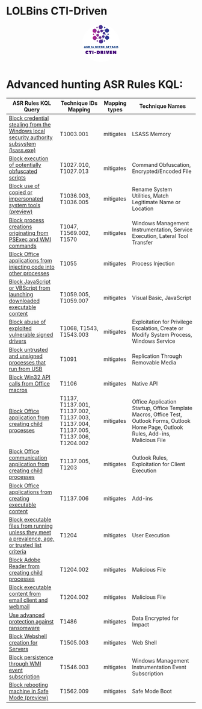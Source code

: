 # LOLBins CTI-Driven
<p align="center">
<img src="../ASRtoATTACKlogo.png" style="border-radius:60px;width:20%;height:auto"> 
</p>

# Advanced hunting ASR Rules KQL:

| ASR Rules KQL Query | Technique IDs Mapping | Mapping types | Technique Names |
|---------------|-----------------------|---------------|-------------------------|
| [Block credential stealing from the Windows local security authority subsystem (lsass.exe)](ASR_Rules_KQL_Query/AsrLsassCredentialTheft-9e6c4e1f-7d60-472f-ba1a-a39ef669e4b2.md) | T1003.001 | mitigates | LSASS Memory |
| [Block execution of potentially obfuscated scripts](ASR_Rules_KQL_Query/AsrObfuscatedScript-5beb7efe-fd9a-4556-801d-275e5ffc04cc.md) | T1027.010, T1027.013 | mitigates | Command Obfuscation, Encrypted/Encoded File |
| [Block use of copied or impersonated system tools (preview)](ASR_Rules_KQL_Query/AsrUseOfCopiedorImpersonatedSystemtools-c0033c00-d16d-4114-a5a0-dc9b3a7d2ceb.md) | T1036.003, T1036.005 | mitigates | Rename System Utilities, Match Legitimate Name or Location |
| [Block process creations originating from PSExec and WMI commands](ASR_Rules_KQL_Query/AsrPsexecWmiChildProcess-d1e49aac-8f56-4280-b9ba-993a6d77406c.md) | T1047, T1569.002, T1570 | mitigates | Windows Management Instrumentation, Service Execution, Lateral Tool Transfer |
| [Block Office applications from injecting code into other processes](ASR_Rules_KQL_Query/AsrOfficeProcessInjection-75668c1f-73b5-4cf0-bb93-3ecf5cb7cc84.md) | T1055 | mitigates | Process Injection |
| [Block JavaScript or VBScript from launching downloaded executable content](ASR_Rules_KQL_Query/AsrScriptExecutableDownload-d3e037e1-3eb8-44c8-a917-57927947596d.md) | T1059.005, T1059.007 | mitigates | Visual Basic, JavaScript |
| [Block abuse of exploited vulnerable signed drivers](ASR_Rules_KQL_Query/AsrVulnerableSignedDriver-56a863a9-875e-4185-98a7-b882c64b5ce5.md) | T1068, T1543, T1543.003 | mitigates | Exploitation for Privilege Escalation, Create or Modify System Process, Windows Service |
| [Block untrusted and unsigned processes that run from USB](ASR_Rules_KQL_Query/AsrUntrustedUsbProcess-b2b3f03d-6a65-4f7b-a9c7-1c7ef74a9ba4.md) | T1091 | mitigates | Replication Through Removable Media |
| [Block Win32 API calls from Office macros](ASR_Rules_KQL_Query/AsrOfficeMacroWin32ApiCalls-92e97fa1-2edf-4476-bdd6-9dd0b4dddc7b.md) | T1106 | mitigates | Native API |
| [Block Office application from creating child processes](ASR_Rules_KQL_Query/AsrOfficeChildProcess-d4f940ab-401b-4efc-aadc-ad5f3c50688a.md) | T1137, T1137.001, T1137.002, T1137.003, T1137.004, T1137.005, T1137.006, T1204.002 | mitigates | Office Application Startup, Office Template Macros, Office Test, Outlook Forms, Outlook Home Page, Outlook Rules, Add-ins, Malicious File |
| [Block Office communication application from creating child processes](ASR_Rules_KQL_Query/AsrOfficeCommAppChildProcess-26190899-1602-49e8-8b27-eb1d0a1ce869.md) | T1137.005, T1203 | mitigates | Outlook Rules, Exploitation for Client Execution |
| [Block Office applications from creating executable content](ASR_Rules_KQL_Query/AsrExecutableOfficeContent-3b576869-a4ec-4529-8536-b80a7769e899.md) | T1137.006 | mitigates | Add-ins |
| [Block executable files from running unless they meet a prevalence, age, or trusted list criteria](ASR_Rules_KQL_Query/AsrUntrustedExecutable-01443614-cd74-433a-b99e-2ecdc07bfc25.md) | T1204 | mitigates | User Execution |
| [Block Adobe Reader from creating child processes](ASR_Rules_KQL_Query/AsrAdobeReaderChildProcess-7674ba52-37eb-4a4f-a9a1-f0f9a1619a2c.md) | T1204.002 | mitigates | Malicious File |
| [Block executable content from email client and webmail](ASR_Rules_KQL_Query/AsrExecutableEmailContent-be9ba2d9-53ea-4cdc-84e5-9b1eeee46550.md) | T1204.002 | mitigates | Malicious File |
| [Use advanced protection against ransomware](ASR_Rules_KQL_Query/AsrRansomware-c1db55ab-c21a-4637-bb3f-a12568109d35.md) | T1486 | mitigates | Data Encrypted for Impact |
| [Block Webshell creation for Servers](ASR_Rules_KQL_Query/AsrWebshellcreationforServers-a8f5898e-1dc8-49a9-9878-85004b8a61e6.md) | T1505.003 | mitigates | Web Shell |
| [Block persistence through WMI event subscription](ASR_Rules_KQL_Query/AsrPersistenceThroughWmi-e6db77e5-3df2-4cf1-b95a-636979351e5b.md) | T1546.003 | mitigates | Windows Management Instrumentation Event Subscription |
| [Block rebooting machine in Safe Mode (preview)](ASR_Rules_KQL_Query/AsrrebootingmachineinSafeMode-33ddedf1-c6e0-47cb-833e-de6133960387.md) | T1562.009 | mitigates | Safe Mode Boot |
